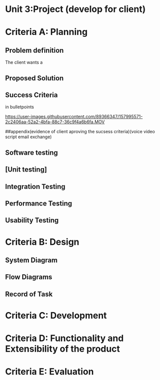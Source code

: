 # Unit 3:Project (develop for client) 

# Criteria A: Planning

## Problem definition
The client wants a 

## Proposed Solution


## Success Criteria
in bulletpoints


https://user-images.githubusercontent.com/89366347/157995571-2c2406aa-52a2-4bfa-88c7-36c9f4a6b6fa.MOV


##appendix(evidence of client aproving the sucsess criteria)(voice video script email exchange)


## Software testing

## [Unit testing]


## Integration Testing


## Performance Testing



## Usability Testing



# Criteria B: Design

## System Diagram


## Flow Diagrams


## Record of Task

# Criteria C: Development

# Criteria D: Functionality and Extensibility of the product

# Criteria E: Evaluation
